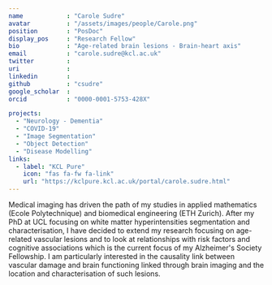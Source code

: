```yaml
---
name            : "Carole Sudre"
avatar          : "/assets/images/people/Carole.png"
position        : "PosDoc"
display_pos		: "Research Fellow"
bio             : "Age-related brain lesions - Brain-heart axis"
email           : "carole.sudre@kcl.ac.uk"
twitter         :
uri             :
linkedin        :
github          : "csudre"
google_scholar  :
orcid           : "0000-0001-5753-428X"

projects:
  - "Neurology - Dementia"
  - "COVID-19"
  - "Image Segmentation"
  - "Object Detection"
  - "Disease Modelling"
links:
  - label: "KCL Pure"
    icon: "fas fa-fw fa-link"
    url: "https://kclpure.kcl.ac.uk/portal/carole.sudre.html"
---
```


Medical imaging has driven the path of my studies in applied mathematics (Ecole Polytechnique) and biomedical engineering (ETH Zurich). After my PhD at UCL focusing on white matter hyperintensities segmentation and characterisation, I have decided to extend my research focusing on age-related vascular lesions and to look at relationships with risk factors and cognitive associations which is the current focus of my Alzheimer's Society Fellowship. I am particularly interested in the causality link between vascular damage and brain functioning linked through brain imaging and the location and characterisation of such lesions.
